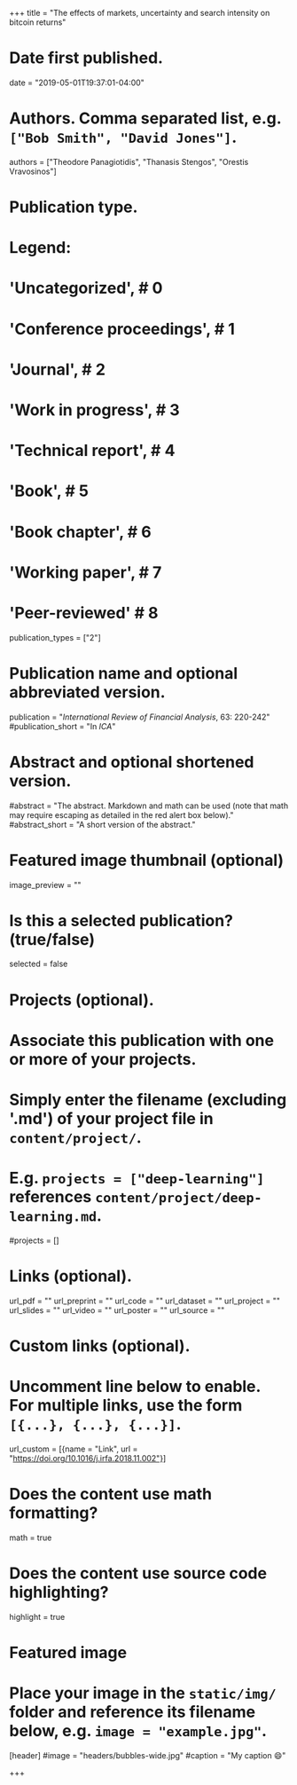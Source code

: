 
+++
title = "The effects of markets, uncertainty and search intensity on bitcoin returns"

# Date first published.
date = "2019-05-01T19:37:01-04:00"

# Authors. Comma separated list, e.g. `["Bob Smith", "David Jones"]`.
authors = ["Theodore Panagiotidis", "Thanasis Stengos", "Orestis Vravosinos"]

# Publication type.
# Legend:
#   'Uncategorized',  # 0
#    'Conference proceedings',  # 1
#    'Journal',  # 2
#    'Work in progress',  # 3
#    'Technical report',  # 4
#    'Book',  # 5
#    'Book chapter',  # 6
#    'Working paper', # 7
#    'Peer-reviewed' # 8
publication_types = ["2"]

# Publication name and optional abbreviated version.
publication = "*International Review of Financial Analysis*, 63: 220-242"
#publication_short = "In *ICA*"

# Abstract and optional shortened version.
#abstract = "The abstract. Markdown and math can be used (note that math may require escaping as detailed in the red alert box below)."
#abstract_short = "A short version of the abstract."

# Featured image thumbnail (optional)
image_preview = ""

# Is this a selected publication? (true/false)
selected = false

# Projects (optional).
#   Associate this publication with one or more of your projects.
#   Simply enter the filename (excluding '.md') of your project file in `content/project/`.
#   E.g. `projects = ["deep-learning"]` references `content/project/deep-learning.md`.
#projects = []

# Links (optional).
url_pdf = ""
url_preprint = ""
url_code = ""
url_dataset = ""
url_project = ""
url_slides = ""
url_video = ""
url_poster = ""
url_source = ""

# Custom links (optional).
#   Uncomment line below to enable. For multiple links, use the form `[{...}, {...}, {...}]`.
 url_custom = [{name = "Link", url = "https://doi.org/10.1016/j.irfa.2018.11.002"}]

# Does the content use math formatting?
math = true

# Does the content use source code highlighting?
highlight = true

# Featured image
# Place your image in the `static/img/` folder and reference its filename below, e.g. `image = "example.jpg"`.
[header]
#image = "headers/bubbles-wide.jpg"
#caption = "My caption 😄"

+++
